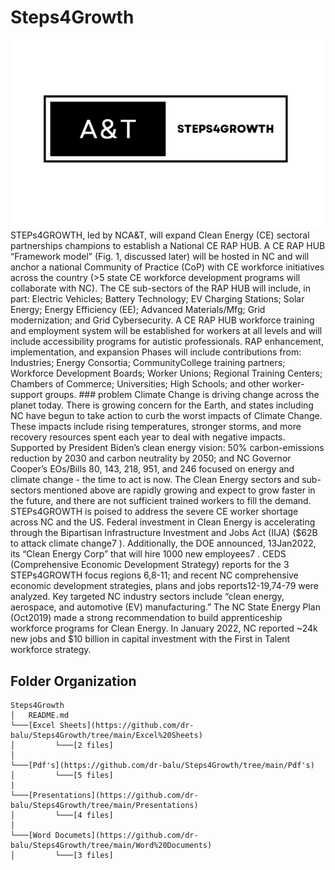 # Steps4Growth
<img title="Steps4Growth" src="https://github.com/dr-balu/Steps4Growth/blob/main/Images/logo.png" width="800" />
STEPs4GROWTH, led by NCA&T, will expand Clean Energy (CE) sectoral partnerships champions to establish a National CE RAP HUB. A CE RAP HUB “Framework model” (Fig. 1, discussed later) will be hosted in NC and will anchor a national Community of Practice (CoP) with CE workforce initiatives across the country (>5 state CE workforce development programs will collaborate with NC). The CE sub-sectors of the RAP HUB will include, in part: Electric Vehicles; Battery Technology; EV Charging Stations; Solar Energy; Energy Efficiency (EE); Advanced Materials/Mfg; Grid modernization; and Grid Cybersecurity. A CE RAP HUB workforce training and employment system will be established for workers at all levels and will include accessibility programs for autistic professionals. RAP enhancement, implementation, and expansion Phases will include contributions from: Industries; Energy Consortia; CommunityCollege training partners; Workforce Development Boards; Worker Unions; Regional Training Centers; Chambers of Commerce; Universities; High Schools; and other worker-support groups.
### problem
 Climate Change is driving change across the planet today. There is growing concern for the Earth, and states including NC have begun to take action to curb the worst impacts of Climate Change. These impacts include rising temperatures, stronger storms, and more recovery resources spent each year to deal with negative impacts. Supported by President Biden’s clean energy vision: 50% carbon-emissions reduction by 2030 and carbon neutrality by 2050; and NC Governor Cooper’s EOs/Bills 80, 143, 218, 951, and 246 focused on energy and climate change - the time to act is now. The Clean Energy sectors and sub-sectors mentioned above are rapidly growing and expect to grow faster in the future, and there are not sufficient trained workers to fill the demand. STEPs4GROWTH is poised to address the severe CE worker shortage across NC and the US. Federal investment in Clean Energy is accelerating through the Bipartisan Infrastructure Investment and Jobs Act (IIJA) ($62B to attack climate change7 ). Additionally, the DOE announced, 13Jan2022, its “Clean Energy Corp” that will hire 1000 new employees7 . CEDS (Comprehensive Economic Development Strategy) reports for the 3 STEPs4GROWTH focus regions 6,8-11; and recent NC comprehensive economic development strategies, plans and jobs reports12-19,74-79 were analyzed. Key targeted NC industry sectors include “clean energy, aerospace, and automotive (EV) manufacturing.” The NC State Energy Plan (Oct2019) made a strong recommendation to build apprenticeship workforce programs for Clean Energy. In January 2022, NC reported ~24k new jobs and $10 billion in capital investment with the First in Talent workforce strategy.

## Folder Organization 
```
Steps4Growth
│   README.md
└───[Excel Sheets](https://github.com/dr-balu/Steps4Growth/tree/main/Excel%20Sheets)
│         └───[2 files]
│                
└───[Pdf's](https://github.com/dr-balu/Steps4Growth/tree/main/Pdf's)
│         └───[5 files]
|
└───[Presentations](https://github.com/dr-balu/Steps4Growth/tree/main/Presentations)
│         └───[4 files]
│                
└───[Word Documets](https://github.com/dr-balu/Steps4Growth/tree/main/Word%20Documents)
│         └───[3 files]
   
```